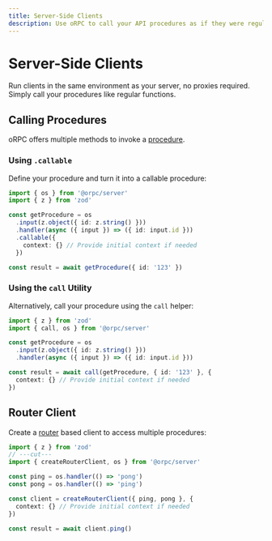 ```yaml
---
title: Server-Side Clients
description: Use oRPC to call your API procedures as if they were regular functions.
---
```


# Server-Side Clients

Run clients in the same environment as your server, no proxies required. Simply call your procedures like regular functions.

## Calling Procedures

oRPC offers multiple methods to invoke a [procedure](/docs/procedure).

### Using `.callable`

Define your procedure and turn it into a callable procedure:

```ts twoslash
import { os } from '@orpc/server'
import { z } from 'zod'

const getProcedure = os
  .input(z.object({ id: z.string() }))
  .handler(async ({ input }) => ({ id: input.id }))
  .callable({
    context: {} // Provide initial context if needed
  })

const result = await getProcedure({ id: '123' })
```

### Using the `call` Utility

Alternatively, call your procedure using the `call` helper:

```ts twoslash
import { z } from 'zod'
import { call, os } from '@orpc/server'

const getProcedure = os
  .input(z.object({ id: z.string() }))
  .handler(async ({ input }) => ({ id: input.id }))

const result = await call(getProcedure, { id: '123' }, {
  context: {} // Provide initial context if needed
})
```

## Router Client

Create a [router](/docs/router) based client to access multiple procedures:

```ts twoslash
import { z } from 'zod'
// ---cut---
import { createRouterClient, os } from '@orpc/server'

const ping = os.handler(() => 'pong')
const pong = os.handler(() => 'ping')

const client = createRouterClient({ ping, pong }, {
  context: {} // Provide initial context if needed
})

const result = await client.ping()
```
